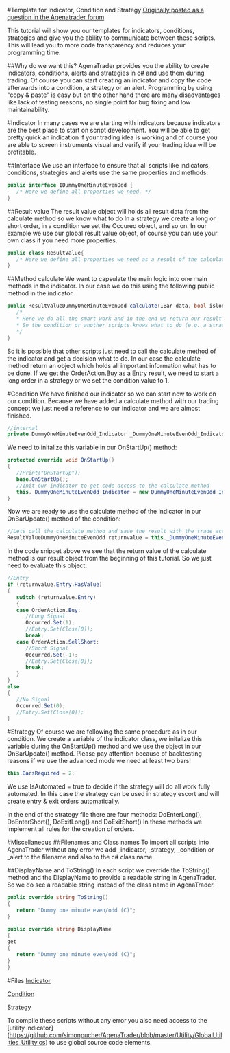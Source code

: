 #Template for Indicator, Condition and Strategy
[Originally posted as a question in the Agenatrader forum](http://www.tradeescort.com/phpbb_de/viewtopic.php?f=18&t=2680&p=11739)

This tutorial will show you our templates for indicators, conditions, strategies and give you the ability to communicate between these scripts. This will lead you to more code transparency and reduces your programming time. 

##Why do we want this?
AgenaTrader provides you the ability to create indicators, conditions, alerts and strategies in c# and use them during trading. 
Of course you can start creating an indicator and copy the code afterwards into a condition, a strategy or an alert.
Programming by using "copy & paste" is easy but on the other hand there are many disadvantages like lack of testing reasons, no single point for bug fixing and low maintainability. 

#Indicator
In many cases we are starting with indicators because indicators are the best place to start on script development. 
You will be able to get pretty quick an indication if your trading idea is working and of course you are able to screen instruments visual and verify if your trading idea will be profitable.

##Interface
We use an interface to ensure that all scripts like indicators, conditions, strategies and alerts use the same properties and methods. 
```C#
public interface IDummyOneMinuteEvenOdd {
   /* Here we define all properties we need. */
}
```

##Result value
The result value object will holds all result data from the calculate method so we know what to do 
In a strategy we create a long or short order, in a condition we set the Occured object, and so on.
In our example we use our global result value object, of course you can use your own class if you need more properties.
```C#
public class ResultValue{
   /* Here we define all properties we need as a result of the calculate method. */
}
```

##Method calculate
We want to capsulate the main logic into one main methods in the indicator. In our case we do this using the following public method in the indicator.

```C#
public ResultValueDummyOneMinuteEvenOdd calculate(IBar data, bool islongenabled, bool isshortenabled) {
   /* 
   * Here we do all the smart work and in the end we return our result object
   * So the condition or another scripts knows what to do (e.g. a strategy will create an order in the market)
   */
}
```

So it is possible that other scripts just need to call the calculate method of the indicator and get a decision what to do. 
In our case the calculate method return an object which holds all important information what has to be done. 
If we get the OrderAction.Buy as a Entry result, we need to start a long order in a strategy or we set the condition value to 1.

#Condition
We have finished our indicator so we can start now to work on our condition. 
Because we have added a calculate method with our trading concept we just need a reference to our indicator and we are almost finished.
```C#
//internal
private DummyOneMinuteEvenOdd_Indicator _DummyOneMinuteEvenOdd_Indicator = null;
```

We need to initalize this variable in our OnStartUp() method:
```C#
protected override void OnStartUp()
{
   //Print("OnStartUp");
   base.OnStartUp();
   //Init our indicator to get code access to the calculate method
   this._DummyOneMinuteEvenOdd_Indicator = new DummyOneMinuteEvenOdd_Indicator();
}
```

Now we are ready to use the calculate method of the indicator in our OnBarUpdate() method of the condition:
```C#
//Lets call the calculate method and save the result with the trade action
ResultValueDummyOneMinuteEvenOdd returnvalue = this._DummyOneMinuteEvenOdd_Indicator.calculate(Bars[0], this.IsLongEnabled, this.IsShortEnabled);
```

In the code snippet above we see that the return value of the calculate method is our result object from the beginning of this tutorial. So we just need to evaluate this object.
```C#
//Entry
if (returnvalue.Entry.HasValue)
{
   switch (returnvalue.Entry)
   {
   case OrderAction.Buy:
      //Long Signal
      Occurred.Set(1);
      //Entry.Set(Close[0]);
      break;
   case OrderAction.SellShort:
      //Short Signal
      Occurred.Set(-1);
      //Entry.Set(Close[0]);
      break;
   }
}
else
{
   //No Signal
   Occurred.Set(0);
   //Entry.Set(Close[0]);
}
```

#Strategy
Of course we are following the same procedure as in our condition. We create a variable of the indicator class, we initalize this variable during the OnStartUp() method and we use the object in our OnBarUpdate() method.
Please pay attention because of backtesting reasons if we use the advanced mode we need at least two bars!
```C#
this.BarsRequired = 2;
```
We use IsAutomated = true to decide if the strategy will do all work fully automated. In this case the strategy can be used in strategy escort and will create entry & exit orders automatically.

In the end of the strategy file there are four methods: DoEnterLong(), DoEnterShort(), DoExitLong() and DoExitShort()
In these methods we implement all rules for the creation of orders.

#Miscellaneous
##Filenames and Class names
To import all scripts into AgenaTrader without any error we add _indicator, _strategy, _condition or _alert to the filename and also to the c# class name.

##DisplayName and ToString()
In each script we override the ToString() method and the DisplayName to provide a readable string in AgenaTrader. So we do see a readable string instead of the class name in AgenaTrader.
```C#
public override string ToString()
{
   return "Dummy one minute even/odd (C)";
}

public override string DisplayName
{
get
{
   return "Dummy one minute even/odd (C)";
}
}
```

#Files
[Indicator](https://github.com/simonpucher/AgenaTrader/blob/master/Indicator/DummyOneMinuteEvenOdd_Indicator.cs)

[Condition](https://github.com/simonpucher/AgenaTrader/blob/master/Condition/DummyOneMinuteEntryOdd_Condition.cs)

[Strategy](https://github.com/simonpucher/AgenaTrader/blob/master/Strategy/DummyOneMinuteOdd_Strategy.cs)

To compile these scripts without any error you also need access to the [utility indicator] (https://github.com/simonpucher/AgenaTrader/blob/master/Utility/GlobalUtilities_Utility.cs) to use global source code elements.

